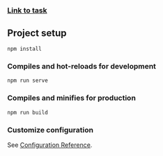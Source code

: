 # 
### [Link to task](https://github.com/Ecwid/new-job/blob/master/TypeScript.md)
## Project setup
```
npm install
```

### Compiles and hot-reloads for development
```
npm run serve
```

### Compiles and minifies for production
```
npm run build
```

### Customize configuration
See [Configuration Reference](https://cli.vuejs.org/config/).
